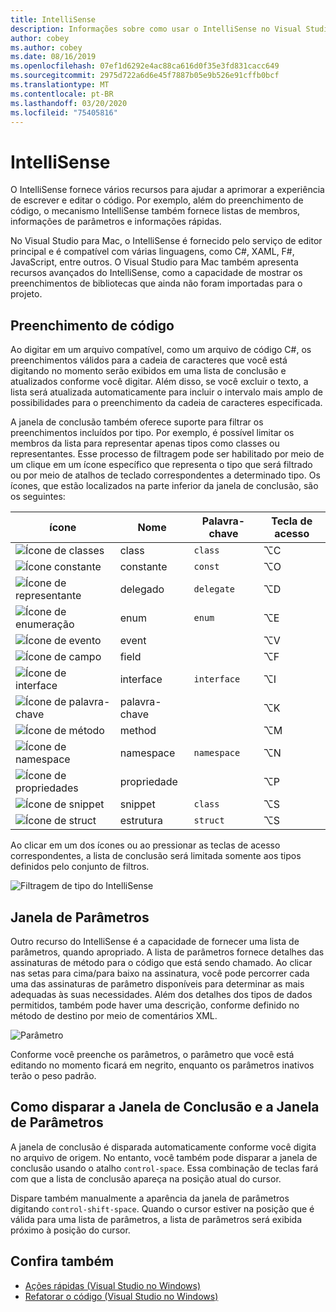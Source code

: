 ```yaml
---
title: IntelliSense
description: Informações sobre como usar o IntelliSense no Visual Studio para Mac
author: cobey
ms.author: cobey
ms.date: 08/16/2019
ms.openlocfilehash: 07ef1d6292e4ac88ca616d0f35e3fd831cacc649
ms.sourcegitcommit: 2975d722a6d6e45f7887b05e9b526e91cffb0bcf
ms.translationtype: MT
ms.contentlocale: pt-BR
ms.lasthandoff: 03/20/2020
ms.locfileid: "75405816"
---
```

# <a name="intellisense"></a>IntelliSense

O IntelliSense fornece vários recursos para ajudar a aprimorar a experiência de escrever e editar o código. Por exemplo, além do preenchimento de código, o mecanismo IntelliSense também fornece listas de membros, informações de parâmetros e informações rápidas.

No Visual Studio para Mac, o IntelliSense é fornecido pelo serviço de editor principal e é compatível com várias linguagens, como C#, XAML, F#, JavaScript, entre outros. O Visual Studio para Mac também apresenta recursos avançados do IntelliSense, como a capacidade de mostrar os preenchimentos de bibliotecas que ainda não foram importadas para o projeto.

## <a name="code-completion"></a>Preenchimento de código

Ao digitar em um arquivo compatível, como um arquivo de código C#, os preenchimentos válidos para a cadeia de caracteres que você está digitando no momento serão exibidos em uma lista de conclusão e atualizados conforme você digitar. Além disso, se você excluir o texto, a lista será atualizada automaticamente para incluir o intervalo mais amplo de possibilidades para o preenchimento da cadeia de caracteres especificada. 

A janela de conclusão também oferece suporte para filtrar os preenchimentos incluídos por tipo. Por exemplo, é possível limitar os membros da lista para representar apenas tipos como classes ou representantes. Esse processo de filtragem pode ser habilitado por meio de um clique em um ícone específico que representa o tipo que será filtrado ou por meio de atalhos de teclado correspondentes a determinado tipo. Os ícones, que estão localizados na parte inferior da janela de conclusão, são os seguintes:

| ícone                         | Nome          | Palavra-chave    | Tecla de acesso |
| -----------------------------|---------------| -----------|--------|
| ![Ícone de classes](media/classes-icon.png)  | class         | `class`    |  ⌥C
| ![Ícone constante](media/constant-icon.png) | constante      | `const`    |  ⌥O
| ![Ícone de representante](media/delegate-icon.png) | delegado      | `delegate` |  ⌥D
| ![Ícone de enumeração](media/enums-icon.png)    | enum          | `enum`     |  ⌥E
| ![Ícone de evento](media/event-icon.png)    | event         |            |  ⌥V
| ![Ícone de campo](media/fields-icon.png)   | field         |            |  ⌥F
| ![Ícone de interface](media/interface-icon.png)| interface     | `interface`|  ⌥I
| ![Ícone de palavra-chave](media/keyword-icon.png)  | palavra-chave       |            |  ⌥K
| ![Ícone de método](media/method-icon.png)   | method        |            |  ⌥M
| ![Ícone de namespace](media/namespace-icon.png)| namespace     | `namespace`|  ⌥N
| ![Ícone de propriedades](media/props-icon.png)    | propriedade      |            |  ⌥P
| ![Ícone de snippet](media/snippet-icon.png)  | snippet       | `class`    |  ⌥S
| ![Ícone de struct](media/struct-icon.png)   | estrutura     | `struct`   |  ⌥S

Ao clicar em um dos ícones ou ao pressionar as teclas de acesso correspondentes, a lista de conclusão será limitada somente aos tipos definidos pelo conjunto de filtros.  

![Filtragem de tipo do IntelliSense](media/intellisense-typefiltering.gif)

## <a name="parameter-window"></a>Janela de Parâmetros

Outro recurso do IntelliSense é a capacidade de fornecer uma lista de parâmetros, quando apropriado. A lista de parâmetros fornece detalhes das assinaturas de método para o código que está sendo chamado. Ao clicar nas setas para cima/para baixo na assinatura, você pode percorrer cada uma das assinaturas de parâmetro disponíveis para determinar as mais adequadas às suas necessidades. Além dos detalhes dos tipos de dados permitidos, também pode haver uma descrição, conforme definido no método de destino por meio de comentários XML.

![Parâmetro](media/intellisense-parameter.png)

Conforme você preenche os parâmetros, o parâmetro que você está editando no momento ficará em negrito, enquanto os parâmetros inativos terão o peso padrão. 


## <a name="triggering-completion-window-and-parameter-window"></a>Como disparar a Janela de Conclusão e a Janela de Parâmetros

A janela de conclusão é disparada automaticamente conforme você digita no arquivo de origem. No entanto, você também pode disparar a janela de conclusão usando o atalho `control-space`. Essa combinação de teclas fará com que a lista de conclusão apareça na posição atual do cursor. 

Dispare também manualmente a aparência da janela de parâmetros digitando `control-shift-space`. Quando o cursor estiver na posição que é válida para uma lista de parâmetros, a lista de parâmetros será exibida próximo à posição do cursor.

## <a name="see-also"></a>Confira também

- [Ações rápidas (Visual Studio no Windows)](/visualstudio/ide/quick-actions)
- [Refatorar o código (Visual Studio no Windows)](/visualstudio/ide/refactoring-in-visual-studio)
